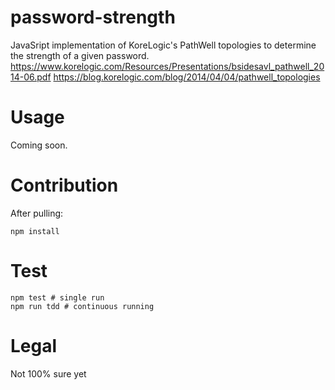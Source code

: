 # password-strength
JavaSript implementation of KoreLogic's PathWell topologies to determine the strength of a given password.
https://www.korelogic.com/Resources/Presentations/bsidesavl_pathwell_2014-06.pdf
https://blog.korelogic.com/blog/2014/04/04/pathwell_topologies


# Usage 
Coming soon.

# Contribution
After pulling:
```
npm install
```

# Test
```
npm test # single run
npm run tdd # continuous running
```

# Legal
Not 100% sure yet
